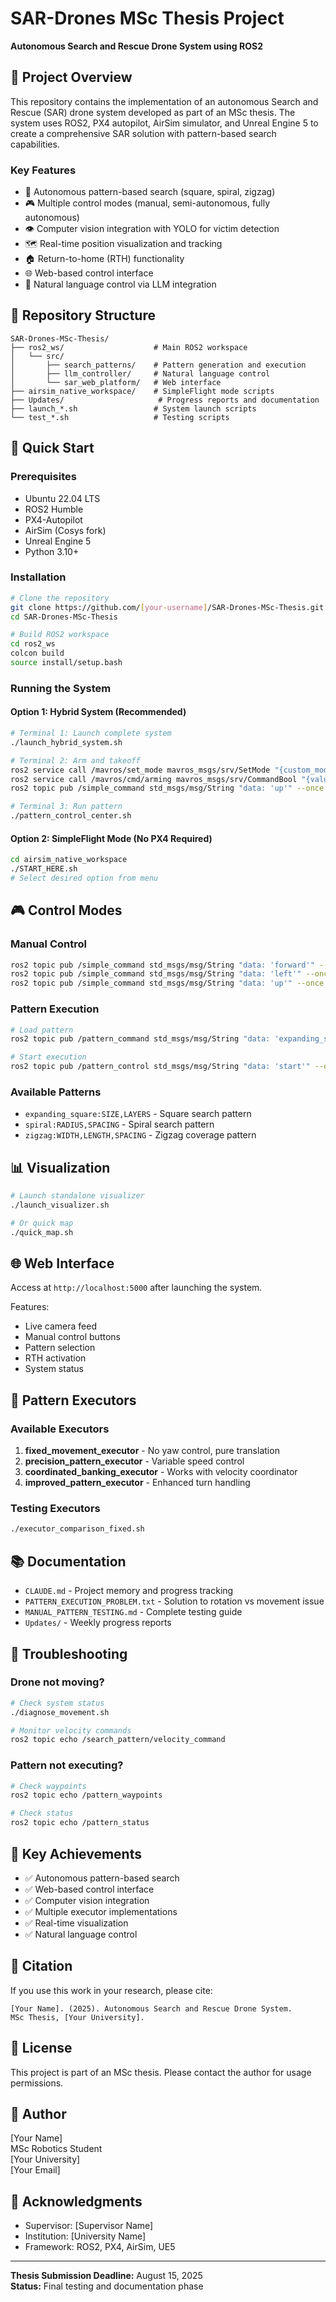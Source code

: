 # SAR-Drones MSc Thesis Project
**Autonomous Search and Rescue Drone System using ROS2**

## 🎯 Project Overview
This repository contains the implementation of an autonomous Search and Rescue (SAR) drone system developed as part of an MSc thesis. The system uses ROS2, PX4 autopilot, AirSim simulator, and Unreal Engine 5 to create a comprehensive SAR solution with pattern-based search capabilities.

### Key Features
- 🚁 Autonomous pattern-based search (square, spiral, zigzag)
- 🎮 Multiple control modes (manual, semi-autonomous, fully autonomous)
- 👁️ Computer vision integration with YOLO for victim detection
- 🗺️ Real-time position visualization and tracking
- 🏠 Return-to-home (RTH) functionality
- 🌐 Web-based control interface
- 🤖 Natural language control via LLM integration

## 📁 Repository Structure
```
SAR-Drones-MSc-Thesis/
├── ros2_ws/                    # Main ROS2 workspace
│   └── src/
│       ├── search_patterns/    # Pattern generation and execution
│       ├── llm_controller/     # Natural language control
│       └── sar_web_platform/   # Web interface
├── airsim_native_workspace/    # SimpleFlight mode scripts
├── Updates/                     # Progress reports and documentation
├── launch_*.sh                 # System launch scripts
└── test_*.sh                   # Testing scripts
```

## 🚀 Quick Start

### Prerequisites
- Ubuntu 22.04 LTS
- ROS2 Humble
- PX4-Autopilot
- AirSim (Cosys fork)
- Unreal Engine 5
- Python 3.10+

### Installation
```bash
# Clone the repository
git clone https://github.com/[your-username]/SAR-Drones-MSc-Thesis.git
cd SAR-Drones-MSc-Thesis

# Build ROS2 workspace
cd ros2_ws
colcon build
source install/setup.bash
```

### Running the System

#### Option 1: Hybrid System (Recommended)
```bash
# Terminal 1: Launch complete system
./launch_hybrid_system.sh

# Terminal 2: Arm and takeoff
ros2 service call /mavros/set_mode mavros_msgs/srv/SetMode "{custom_mode: 'OFFBOARD'}"
ros2 service call /mavros/cmd/arming mavros_msgs/srv/CommandBool "{value: true}"
ros2 topic pub /simple_command std_msgs/msg/String "data: 'up'" --once

# Terminal 3: Run pattern
./pattern_control_center.sh
```

#### Option 2: SimpleFlight Mode (No PX4 Required)
```bash
cd airsim_native_workspace
./START_HERE.sh
# Select desired option from menu
```

## 🎮 Control Modes

### Manual Control
```bash
ros2 topic pub /simple_command std_msgs/msg/String "data: 'forward'" --once
ros2 topic pub /simple_command std_msgs/msg/String "data: 'left'" --once
ros2 topic pub /simple_command std_msgs/msg/String "data: 'up'" --once
```

### Pattern Execution
```bash
# Load pattern
ros2 topic pub /pattern_command std_msgs/msg/String "data: 'expanding_square:10,2'" --once

# Start execution
ros2 topic pub /pattern_control std_msgs/msg/String "data: 'start'" --once
```

### Available Patterns
- `expanding_square:SIZE,LAYERS` - Square search pattern
- `spiral:RADIUS,SPACING` - Spiral search pattern
- `zigzag:WIDTH,LENGTH,SPACING` - Zigzag coverage pattern

## 📊 Visualization
```bash
# Launch standalone visualizer
./launch_visualizer.sh

# Or quick map
./quick_map.sh
```

## 🌐 Web Interface
Access at `http://localhost:5000` after launching the system.

Features:
- Live camera feed
- Manual control buttons
- Pattern selection
- RTH activation
- System status

## 🤖 Pattern Executors

### Available Executors
1. **fixed_movement_executor** - No yaw control, pure translation
2. **precision_pattern_executor** - Variable speed control
3. **coordinated_banking_executor** - Works with velocity coordinator
4. **improved_pattern_executor** - Enhanced turn handling

### Testing Executors
```bash
./executor_comparison_fixed.sh
```

## 📚 Documentation
- `CLAUDE.md` - Project memory and progress tracking
- `PATTERN_EXECUTION_PROBLEM.txt` - Solution to rotation vs movement issue
- `MANUAL_PATTERN_TESTING.md` - Complete testing guide
- `Updates/` - Weekly progress reports

## 🔧 Troubleshooting

### Drone not moving?
```bash
# Check system status
./diagnose_movement.sh

# Monitor velocity commands
ros2 topic echo /search_pattern/velocity_command
```

### Pattern not executing?
```bash
# Check waypoints
ros2 topic echo /pattern_waypoints

# Check status
ros2 topic echo /pattern_status
```

## 🎯 Key Achievements
- ✅ Autonomous pattern-based search
- ✅ Web-based control interface
- ✅ Computer vision integration
- ✅ Multiple executor implementations
- ✅ Real-time visualization
- ✅ Natural language control

## 📝 Citation
If you use this work in your research, please cite:
```
[Your Name]. (2025). Autonomous Search and Rescue Drone System. 
MSc Thesis, [Your University].
```

## 📄 License
This project is part of an MSc thesis. Please contact the author for usage permissions.

## 👤 Author
[Your Name]  
MSc Robotics Student  
[Your University]  
[Your Email]

## 🙏 Acknowledgments
- Supervisor: [Supervisor Name]
- Institution: [University Name]
- Framework: ROS2, PX4, AirSim, UE5

---
**Thesis Submission Deadline:** August 15, 2025  
**Status:** Final testing and documentation phase